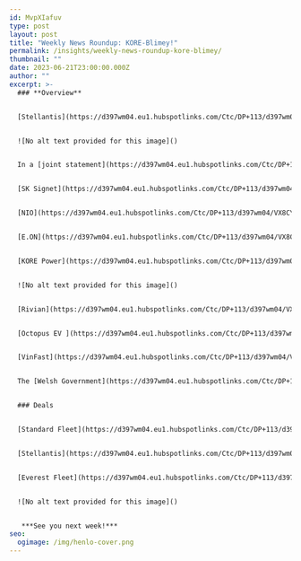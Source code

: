 ```yaml
---
id: MvpXIafuv
type: post
layout: post
title: "Weekly News Roundup: KORE-Blimey!"
permalink: /insights/weekly-news-roundup-kore-blimey/
thumbnail: ""
date: 2023-06-21T23:00:00.000Z
author: ""
excerpt: >-
  ### **Overview**


  [Stellantis](https://d397wm04.eu1.hubspotlinks.com/Ctc/DP+113/d397wm04/VX8CYL2tvSlRW25XJ4c5tD6Q6W87_Sgk504rnjMXl4pB3lScmV1-WJV7CgDTNW4qW1fr2ybHsGV83R4t3sscMyW19n2n890_B0gW1RslPH4K09r3W1GV6dX5vJ4BSN2WmLQwR_8dKW7PKNl128yM3qN8KwvY7T7kxzW8yXJx0242_vrW2z0l4h8bP5qfN18yZHN6xdn_W4wcC81843TNNW1f5jcr4WYRs7VwS25g7FZS1nW66gLd36vz06-W2P5SvM4lZGP8W6q6YC060BmlZW1wL_xz6XB4wDW6h0cZ1458M_3N8L3c2dXkbmgW1V_tG935HGBNW7hLN0T456nzrW88T2245610h6W6BgFvJ3RyzC4W4jDKWJ8rfmvjN7rCs8-CJgh235Sy1) intends to unveil a BEV, later this year, with a starting price below $27,000, with a driving range of around 186 miles (c300 km). This EV will be built under the Citroen brand and the model will bear the e-C3 mark and will be marketed somewhere between the Dacia Spring and the Opel Astra. The company is able to offer a low price point by offering the EV in 3 trim levels, each with a maximum of five options. This tactic has been deployed by other OEMs, such as Ford, in order to streamline the production process and increase profit margins.


  ![No alt text provided for this image]()


  In a [joint statement](https://d397wm04.eu1.hubspotlinks.com/Ctc/DP+113/d397wm04/VX8CYL2tvSlRW25XJ4c5tD6Q6W87_Sgk504rnjMXl4q95knL7V3Zsc37CgKxGW80fV1K2wDtYCVbT3wn2V7jR7W5N3v2d14bLN1W8dyqVf4-gYGZW4y6j1n8YXr9PW90J_hj6XhWWCW7f9wPz6qg_DxW8-CG_K1nytg2W1JsWtR3DbBNSN7VqVYG1VRFmVY2gB53bcck_W1cp3Q75BZmxRW7mRxGY76_cy2W9g-nCl1Z7BKxW7rXST35gN7YDW7pC_cY9bxKJ8W1R0rF11PfDDmW6jQ9LM7_D0CQW7Ch3Wr2LHBf6W59fftn5kz7z0W1-7-F43rM46qW9cVfDw304Xs9W5qHG343TTnQgW5c4F5g8MLhcxW5cb9Cf1HN_yhW2GGJMJ9hGhKkW1_dvKy6QCclRW4qjY-96vpf2LW2NPYpk8FnrfsW94ZmgZ7bNJbwW5clkXG90-9jGW38zb_X9lV--dN8fzk6M6wHGWW7LBm383K3w9jW6tSKmy517JpyW6G9xQv7rWRrqW3xRj1V1VQchVW1xmSt757YS4XW4gjqbV2pBbs8W1dMx4Z6VC0DFW6Ngk837Wt34bW5c5fsz3mxW_8N4Yn4b8TwMhYW3pjyn327jMhpVgnSZF8DYWsnN56mPS37NbMq36TH1), the Chinese Ministry of Finance, State Taxation Ministration and Ministry of Industry and Information Technology announced the extension of NEV tax credits. The current NEV tax exemption was pencilled to end on December 31st, 2023. However, China’s purchase tax exemption on NEVs will remain in place between January 1st 2024, to December 31st, 2027. Furthermore, between January 1st 2024 to December 31st 2025, the total exemption amount per unit will not exceed $4,179. The tax exemption, however, will be halved between January 1st 2026 to December 31st 2027. The market response has been positive, with industry consensus stating this should help increase (domestic) EV sales and have positive spill over effects on the raw battery materials market.


  [SK Signet](https://d397wm04.eu1.hubspotlinks.com/Ctc/DP+113/d397wm04/VX8CYL2tvSlRW25XJ4c5tD6Q6W87_Sgk504rnjMXl4pB3lScmV1-WJV7CgPl3W5f2xK87NnxFpW7-F4t03pCxCjW6d4dX973vwcmW2w4ZV83KX-g4W2PSB9v1mk-ZXVKWkN81qfnCTW3XtNSV8mkryQW8FXQ9471Y5nrW6zhbt23-bBcFN41RZFkp-n2hW7kTVPZ8qMl0HW83spnd4QCxtvN1vJ3QqY5T75W7r-d9V8mvRZKW97Hk1p7jxtW-W2F0_gr8z0V5HW4mGPvN1J6V56W24P5sX4dHWT-W6NFC_24R1F49W8hMnM12DxykmV8xZkx2XyTx9W1P9_8B8Bd530W5r8Wf_1L2hYsW5SQGp68N1S3wW7mvYfJ3V8SJ3W7-d1PZ3Zq9Fk3c8x1), a South Korea-based EV charging solutions company, has announced the inclusion of North American Charging Standard (NACS) connection capabilities in their future ultra-fast chargers. This is a significant decision, as it opens charging accessibility for (US) EV owners. This follows the news, earlier this month, that SK Signet opened its [manufacturing hub](https://d397wm04.eu1.hubspotlinks.com/Ctc/DP+113/d397wm04/VX8CYL2tvSlRW25XJ4c5tD6Q6W87_Sgk504rnjMXl4q93lScZV1-WJV7CgZ30W14QwQY86HJqlW20ZTRw2l_rNSW860Q0p6K33xdW8S7d6l291LwlW8TPx0n8rrYsjW71t8MS2Q0gHxN1KxsBVvNVrtW2bRCbh9hl2xSN8BWdbbpZPcXW4D7M6v1DVz_XW5YcnwT2LYKk1W59lLYj76CN8lW5H26DK2LbR1nW61HySx80TQc9N7-0KS7bJBldW2f94dt9d0WCxW6j68wR8BL796W67K6DB19L4WGW7c5_Qf8dPdx6W4FJB8k4rPqfHW2_pth03qJ6JYW7L7Sg-5C0LHMW7VztRY53VdNTW17G0M110KYk8W8tZxtC3m3wLjW7Hb3lS8P-r17W3qKkB62bH37xW4yLF3H2ZcxMwW4C0XZ44-lM2CW5MdnK31bbznh3cfd1) in Plano, Texas, which is designed to produce more than 10,000 ultra-fast chargers annually.


  [NIO](https://d397wm04.eu1.hubspotlinks.com/Ctc/DP+113/d397wm04/VX8CYL2tvSlRW25XJ4c5tD6Q6W87_Sgk504rnjMXl4pB3lScmV1-WJV7CgVL_W9gXkkN7Y_YG5N4sZK4_msxTRV4GDF36KsxthW1w6WTC4YpHJ2W33DD9k3vY8vMW2hx3z86F5nfVVSsQ-06s6TR8W8DJdmM7TBkfVW912tp_3G9QjzW450Sg11wHcwnW7bJ22788dqywVQ8y6g3f0y88W15MMbK7G3gcgF5v8TJy3_5GW4mgTPH28MBVMW3LJnTH8YqB6NW5sBqYC5FbFspW7Nxw-L7k_1l-W5ccVnS7M0fBkW3g4-P870bmB_VY8cpd8v8MRrW2QDMMY2RGsvTW6mlT8G8dGZP5W7qjVyh64mjTpW53pHvp3b6X-cW1p6pWt8wpxLJ3jqh1) has secured $1.1bn in investment from an Abu Dhabi government fund to strengthen its balance sheet and support business growth. This investment comes at a good time, as NIO missed Q1 23 earnings expectations due to the Price War, US Fed rate hikes and geopolitical risks. All these factors have contributed to NIO shares falling by 85% since 2021. The Price War materially impacted NIO, as in Q1 23, gross margins fell to 1.5% compared to 14.6% in Q1 22. This capital injection should help smooth its cash flows and guarantee (short-to-midterm) future product developments.


  [E.ON](https://d397wm04.eu1.hubspotlinks.com/Ctc/DP+113/d397wm04/VX8CYL2tvSlRW25XJ4c5tD6Q6W87_Sgk504rnjMXl4pB7hYcLV5X_Kf7CgKYhW9fTpm32dLswDN16v5ZtgsZBYVfYNWM8hRH4vW68lWdW93Hz1JW5g0tGm3xb6-fW8mh4HG71hDScW7wfy0j6gnCpnV4q9pw5JmXnXW2p8pgK3JzRQzW4GgGzK7HjmTnV4Hk1g8vXLs3W83hnzz7hvtsXW8ZS9LZ1j9bWFW2XcJS71C0WRqW6L2t8B76Mcj8W3mGcBz6hQ33jN1dqytF7g50GVrWVXg7-HpkLW8QpvDt1CX26rW8w_q8G7ym6cQW6_YKr-5dBjhCW2YxMkK4BC2NvW8xRP5p3sPz2pW77dPVk6kBLhQW3-8K2b7bVvVyW6_dzbS7sB8g8VT7txp7WB_J6W5-q8yx3j32plW4g_dMX8scH6HW6X1C176lh5fWW8TmgMG14Tj0SW7wRJgW2mZrd5W8fvj6b7yrLl8N28ZYdj4LY0LVXCJm02l3XmfV26BfQ4kcq_DN7G1tq9y3Lj1W2k6lvb6VKpPHW42kDX75_w5HnW2pjzdM5v_Hj1W4Wkk9r4xPK1GN2WGRG2LJvP8LL3jlTCrm3VNtVmF2ZWTP4W7Pv6tx4F-wDxVHM-cr7V8kB0W4M4_h_38n_KZW8ydPl38xTFnKW4Gfb7W2kJ0qHW5tt3Fb1xlFsyW774hQ597QlMsVTQt0d75HNndV9r36f2DyNBDW39TpbR3Th4PjW2pzsRr3Pdb4TW50_lps7b6ncJW11BJ7g1s532pW4-_20s19WKhy39vR1) has signed an agreement with Horizon Energy Ventures (a low-carbon asset finance specialist) to offer funding solutions, as part of E.ON’s EV charging infrastructure services for fleet customers. Horizon’s range of financing options should help accelerate the rollout of fleet electrification by financing both the above-ground charging infrastructure as well as any required energy system enhancements.


  [KORE Power](https://d397wm04.eu1.hubspotlinks.com/Ctc/DP+113/d397wm04/VX8CYL2tvSlRW25XJ4c5tD6Q6W87_Sgk504rnjMXl4pB5knKyV3Zsc37CgBlzW2QxxHp1Pwv13W9l3MMc108cJxW11S8jT2tbK2BW40ZyNd3-Kp7tW8xwQjc1ShKVqW3Zs1YZ2gxtfWW5bK9tG5mP_YFW3lg0Hb3drKpwW3W8L5K2M-jrwVbSRYq6R28HMW2htvtR46mQSdW8G7b4h4yRwHVW5Z8qZL6YNLF7Vvh28j4MFgV4My0vKn7M0xWW4r2S8-465TTsW5dXlcR5VC4BJW6bMcnM85_V3kW76HlYj63NfjhW3QdLYh2_lgXDW5-_KdZ1NGLV_N6JxprqWRv_YW4FL1Mx4vRZvLW7561dg7Yn-YlW8c-tPy4-bTb-W78BmdF8cqgbJW3H8R859lmXtlW38bx-Q1gL1v2W4Z8CjJ84T3M9W9m4YRB1tfH2wVWVdJX5jp-CDN66n3c7j0FdnW96HHBV87R_mrN5S4g61hNk_dW5313734mqLQCW5xwYQ58HHCrrW7yZrl85r4JpMW1VRnxC3-HBJ9W968lww20cN0RW3zj4-C2b37BJW2nKk9s97ks30MyWfF66MLWw32gQ1), a US-based developer of battery cells, has obtained a loan of $850m from the US Department of Energy, to help accelerate the construction of its EV battery factory in Arizona. The factory had already secured private financing, with an initial $75m tranche from Siemens Financial Services and Quanta Services (a network infrastructure firm) however the $850m loan will help accelerate the buildout. This factory is pencilled in to start delivering batteries by Q4 2024/Q1 2025.


  ![No alt text provided for this image]()


  [Rivian](https://d397wm04.eu1.hubspotlinks.com/Ctc/DP+113/d397wm04/VX8CYL2tvSlRW25XJ4c5tD6Q6W87_Sgk504rnjMXl4q93lScZV1-WJV7CgN4RVLw26y8GvKCFW347H268Y6H6gW5CTTmx41wWycW4SzC573pCFDbW1YKYy739C--qN5PjtCk7rfKsW2qytD59cBW7bW6gwyzq2ybqS2W69zzRv7wSv8QN2HpwmBTTCflW3rDN_X9fz_K1W8K7DNt30dD8LW3ryh878kDgq_W88vSDc2hxknJW4n2kRv7p3KdCW7QqWF-4N5nhbW7c54fg7NqqLtVC84zQ2tX827W2ZLCFb42YP7NN2XB9WYbwXbsW29L_s01bshhmW35pKls1zfX6DW1tlsp-4TPWgCW8RjHkf6rChy-W1lKkg71qDB0CV7V24_7yl0ybW4Y5qyv8dtpvQW2zDWgy5cCGY2W1NCg9f3gDdtrW1D4Dqt5vWT8G25s1) has announced it will adopt Tesla’s charging standard. This is great news for Rivian drivers, as they can access the biggest USA charging network. Rivian has stated that by H1 2024, customers will be able to access 12,000 Tesla Superchargers with adapters in the USA and Canada. This further solidifies Tesla’s position as the industry standard leader in EV charging, as this follows recent news flow of adoption by other entities such as GM, Ford BTC Power and the state of Texas.


  [Octopus EV ](https://d397wm04.eu1.hubspotlinks.com/Ctc/DP+113/d397wm04/VX8CYL2tvSlRW25XJ4c5tD6Q6W87_Sgk504rnjMXl4pV3lScGV1-WJV7CgQ-FW3NxGDm13KvlhN3gFYqkyHfggW7Z0LgK5HzzV3V4nc4b1xJ4lrW4w1tK31XzjxZW4fRsJ55pPZFrW2Cp9vq3-cS9CV1HF5s7RYzCKW22QTlL79kyYNW97mPlw3TRPhpW3vX_qn76zm-vW3YLFdT6Tl8BYW29_t7-30j4-SW1by2cV80NdhTW2YyBW673y-nFW8KvNSX5XZ-WpW3GDVxV3_mpXXVcXmpZ9bN6GPV2t_dN4134fkVxCVs_9h2Q0hW8JCn5Q6tLCVzW6x8Q1l4ZQ-CQW5wpW2P8TmFfLN3lzX19mVk4lW8g50bf4Q4H6YW5SMJxJ4xXGchW419tj461mqL4W5x8l7M8VW85Y3nGz1)has secured £150m funding from Pollen Street Capital, and this takes the total amount raised by Octopus EV in the past 2 years to £650m. This capital will be deployed to provide financing to expand its salary sacrifice scheme. Some of Octopus EV’s current clients include McLaren, Nando’s, and Zoopla.


  [VinFast](https://d397wm04.eu1.hubspotlinks.com/Ctc/DP+113/d397wm04/VX8CYL2tvSlRW25XJ4c5tD6Q6W87_Sgk504rnjMXl4pB3lScmV1-WJV7CgNFBW1RtTms79QccCN6TDmvdRJ3yYW8_H20r4H5lXsW5L4JLC6LwMgmW4zJLLp8ttm6qW34CnsT41d31jW73BPVK4YpT-hMGTJYgMtpLpW57CRnC11wvF6W7GCY3Y2BscYcW7k4B6C5CN1vVW45DQDQ2khd1RW8fWrLN30Y8TXW6NzJsv7NFLBfW1636hK8KZ0n7W6fCvRY8c_gMwN5Sk1scC2sgZW3_MRcB985616W2HNLJr7fts12W3KlLS88LBSJqW91W-F-3Lx46hVllZs949Q_yXW5txJMZ6c-MZ-VR9tW52pKKqfVx3XNQ3xfj7KW4ybTKG28_r5G3fBh1) has announced it will be introducing a new *Special Aftersales Policy* program, that includes compensation for buyers if they encounter issues with their vehicles. This, in part, stems from the VF 8 model, experiencing software bugs that resulted in the US National Highway Safety Administration issuing an alert stating a *software error may cause the multifunction head unit display to go blank*. This program will offer customers cash or a service voucher for any vehicle issues.


  The [Welsh Government](https://d397wm04.eu1.hubspotlinks.com/Ctc/DP+113/d397wm04/VX8CYL2tvSlRW25XJ4c5tD6Q6W87_Sgk504rnjMXl4q95knL7V3Zsc37CgPMkW2hSgrP6-mt7KW39kwZM7mr5fyW1Hf5JZ3-L5HhW3-0qMm90tjH2W2zG9dJ57Q_DzW9jRHKw64sQn4W5hgKmc8wpVDfW4CJ-s22twyQ8W51Z2Yg5KC-5qN2s74_YW0nFyW73FX1W116_MPW47KFbP6QBpzrW5c9pvm4C8jLsW5lj77N19_5fsW4ymVlr72lDNpN7HL-rGvq070W3H3ls27nnK55W5Vg1j37T-975W5BKjsr41WPnhW2RPfcz30qFfpW71Z2Gs34rljGW1cqMLg97-qQ7N4w9GbGwfpRXN4q2HdpFK2n6W8tJ43w23Wj9bW4Qq-GY55wbLlN1GMrbQp-Dq8W3QcH4f3ztf6gW7B0bMv7t8-vrW866k-v22VJnCN3P6rNW94rzwW8p1KQR1RYZBqW6SRHtp8jW5DhW21GxWw5dplpPW898Myv81BBDKW5PNFGk5PZWS4VM6Kxr7KGQb7W1YY5sc7Ph8sWN5whV-wP-M_ZW2TsZ_08DsDGHW5PwJrt2Tj_0tW1h2kgV1PpgrlW5LwB6L5X2RFbW7jg5QM74MVMZW6DGStF6l8TRBW2-F8CS5sY58832Mq1) has announced that it will be investing £15m into increasing the number of EV charging points across Wales. This new funding follows on from the £26m already invested in charging infrastructure across Wales since 2021. This has resulted in more than 1,600 charging points being made. This ramp-up in funding is, in part, due to the Government trying to hit its target of providing charging points for every 20 miles of the strategic trunk network across Wales by 2025.


  ### Deals


  [Standard Fleet](https://d397wm04.eu1.hubspotlinks.com/Ctc/DP+113/d397wm04/VX8CYL2tvSlRW25XJ4c5tD6Q6W87_Sgk504rnjMXl4pB3lScmV1-WJV7CgMZhW4y0dyj2GDqZRW3GCv-z5jJX_dW1jLymL16PbpYW1fHW_t3Zz0VsW54vs971K6fKWW2zmFB44k8SmbW3NHVQ41SRFGqVVDR4f76-HwfW3c4gX15h1jzTW6SfKjb3szzCWW50P0w7469kv7W261Crc33YGScVn6gKk44C3_CW4l6tlj4-V5F9V4hZnl661nQzW2j4p2V8pQYn2W8HXwcX3f16_nW3LZJ5x1M4DxXW3_d_Pg1k14ZSW32g5_l2T4zQxW31-21s6Ymk3BW8RGk2s29xsjJN617N-F_s69RW42XR4K99KHc2W2z2LS197zfNxW25cgBx515x1V3lX91), an EV fleet management start-up, has raised $7m in a seed round led by UP2398 and Canvas Ventures. This capital will be used to grow the start-up's team, increase its product/service offerings, and expand its geographical reach.


  [Stellantis](https://d397wm04.eu1.hubspotlinks.com/Ctc/DP+113/d397wm04/VX8CYL2tvSlRW25XJ4c5tD6Q6W87_Sgk504rnjMXl4n55knJ3V3Zsc37CgM4HW2HRdhm5hFg1cVF8b4G6tGJWPW6js6XB21QC5HW5gskWT8fxFGSW432Qlg6W3sh_W4CS0Wv8vB19lN6j3KRxJp2xkW3V50pg3rKNp1N4vDX7YgS1FvW4bXwq82Pg1_sW6sWvwJ6lzK0KW8CNQlJ2rNsm9W3Zx-LP6r4CLwW1XrgBJ6S92xFW46J1Wg3q5J1TW6gGc0277KYNBW7kyXgy6FmZY-W10SrxJ4BjZF-W59b-F793d48gW97DCmC6JkZ-PW3vGHlS2j9KvSVQWsBQ7ND0zTW3hVy1q1tHMH3W1k9vVs3kmZ39W2H31rz20G0GmW5VPdW28VvhLjW4cRZXs7lfryBW85jCgF7cykKqW3tzWxB2xHw45W3X_xMH2bdhnmW7HH3F65V12R5W18G68B6_w-2n34Gt1) has invested around 1/3 of its €300m fund into 10 start-up's, such as Nauto, Beweelsociety and Trails Offroad. However, Stellantis did not disclose how much it invested in each company. It appears that Stellantis has taken a scattergun investing approach by investing in companies that are in battery technology, holographic augmented reality, sustainable manufacturing, and e-bikes.


  [Everest Fleet](https://d397wm04.eu1.hubspotlinks.com/Ctc/DP+113/d397wm04/VX8CYL2tvSlRW25XJ4c5tD6Q6W87_Sgk504rnjMXl4pV3lScGV1-WJV7Cg-4tW1n5DBz8nw36tW68Xxmg9kkDScW33NNVx7kKtYJW431YRJ78Mc9GW4RyzPv6RVjfjW2mWKjY6jwPkxW7nRmL35qmPFlW4dfFb28P227RW6tPpyL6G2gQ-W9b2Cwn1d6nGrW83JYPr481H3WW8jgNhT1cM2v_W19xLP96FYbWPW19Dzxh7tQv55N7hmj-pjv8tGW1ZFKzq311QpLW71bCzY1JvKRyW6MwhvB6Q6qX6W4lh6V-3YDTsbW1k0Ghk54F2cZW7fDSNw4rXHyVVs2W8s7s7-8yW3G8PKq1-GN5cW1bKsJ051KB3hVj85qF86wsM2N3D07mm6lpLyW5r8Q6F7VKswvN8-3tSlxYYkY33dH1), a Mumbai-based fleet management company, has raised $20m led by Uber. The company intends to use this capital to expand its footprint in major cities in India and to accelerate its transition to EVs, with a goal of having 10,000 EVs in its fleet by 2026.


  ![No alt text provided for this image]()


   ***See you next week!***
seo:
  ogimage: /img/henlo-cover.png
---
```

